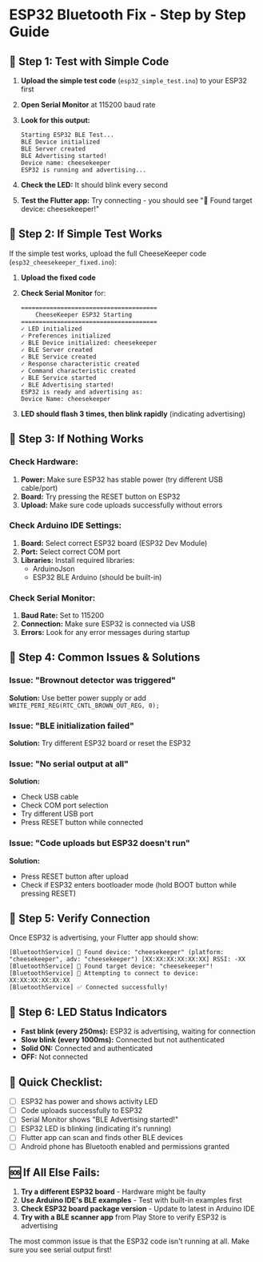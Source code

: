 # ESP32 Bluetooth Fix - Step by Step Guide

## 🔧 **Step 1: Test with Simple Code**

1. **Upload the simple test code** (`esp32_simple_test.ino`) to your ESP32 first
2. **Open Serial Monitor** at 115200 baud rate
3. **Look for this output:**
   ```
   Starting ESP32 BLE Test...
   BLE Device initialized
   BLE Server created
   BLE Advertising started!
   Device name: cheesekeeper
   ESP32 is running and advertising...
   ```

4. **Check the LED:** It should blink every second
5. **Test the Flutter app:** Try connecting - you should see "🎯 Found target device: cheesekeeper!"

## 🔧 **Step 2: If Simple Test Works**

If the simple test works, upload the full CheeseKeeper code (`esp32_cheesekeeper_fixed.ino`):

1. **Upload the fixed code**
2. **Check Serial Monitor** for:
   ```
   ======================================
       CheeseKeeper ESP32 Starting
   ======================================
   ✓ LED initialized
   ✓ Preferences initialized
   ✓ BLE Device initialized: cheesekeeper
   ✓ BLE Server created
   ✓ BLE Service created
   ✓ Response characteristic created
   ✓ Command characteristic created
   ✓ BLE Service started
   ✓ BLE Advertising started!
   ESP32 is ready and advertising as:
   Device Name: cheesekeeper
   ```

3. **LED should flash 3 times, then blink rapidly** (indicating advertising)

## 🔧 **Step 3: If Nothing Works**

### Check Hardware:
1. **Power:** Make sure ESP32 has stable power (try different USB cable/port)
2. **Board:** Try pressing the RESET button on ESP32
3. **Upload:** Make sure code uploads successfully without errors

### Check Arduino IDE Settings:
1. **Board:** Select correct ESP32 board (ESP32 Dev Module)
2. **Port:** Select correct COM port
3. **Libraries:** Install required libraries:
   - ArduinoJson
   - ESP32 BLE Arduino (should be built-in)

### Check Serial Monitor:
1. **Baud Rate:** Set to 115200
2. **Connection:** Make sure ESP32 is connected via USB
3. **Errors:** Look for any error messages during startup

## 🔧 **Step 4: Common Issues & Solutions**

### Issue: "Brownout detector was triggered"
**Solution:** Use better power supply or add `WRITE_PERI_REG(RTC_CNTL_BROWN_OUT_REG, 0);`

### Issue: "BLE initialization failed"
**Solution:** Try different ESP32 board or reset the ESP32

### Issue: "No serial output at all"
**Solution:** 
- Check USB cable
- Check COM port selection
- Try different USB port
- Press RESET button while connected

### Issue: "Code uploads but ESP32 doesn't run"
**Solution:**
- Press RESET button after upload
- Check if ESP32 enters bootloader mode (hold BOOT button while pressing RESET)

## 🔧 **Step 5: Verify Connection**

Once ESP32 is advertising, your Flutter app should show:

```
[BluetoothService] 📡 Found device: "cheesekeeper" (platform: "cheesekeeper", adv: "cheesekeeper") [XX:XX:XX:XX:XX:XX] RSSI: -XX
[BluetoothService] 🎯 Found target device: "cheesekeeper"!
[BluetoothService] 🔗 Attempting to connect to device: XX:XX:XX:XX:XX:XX
[BluetoothService] ✅ Connected successfully!
```

## 🔧 **Step 6: LED Status Indicators**

- **Fast blink (every 250ms):** ESP32 is advertising, waiting for connection
- **Slow blink (every 1000ms):** Connected but not authenticated
- **Solid ON:** Connected and authenticated
- **OFF:** Not connected

## 🎯 **Quick Checklist:**

- [ ] ESP32 has power and shows activity LED
- [ ] Code uploads successfully to ESP32
- [ ] Serial Monitor shows "BLE Advertising started!"
- [ ] ESP32 LED is blinking (indicating it's running)
- [ ] Flutter app can scan and finds other BLE devices
- [ ] Android phone has Bluetooth enabled and permissions granted

## 🆘 **If All Else Fails:**

1. **Try a different ESP32 board** - Hardware might be faulty
2. **Use Arduino IDE's BLE examples** - Test with built-in examples first
3. **Check ESP32 board package version** - Update to latest in Arduino IDE
4. **Try with a BLE scanner app** from Play Store to verify ESP32 is advertising

The most common issue is that the ESP32 code isn't running at all. Make sure you see serial output first!